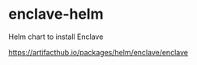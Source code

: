 # enclave-helm

Helm chart to install Enclave

https://artifacthub.io/packages/helm/enclave/enclave
